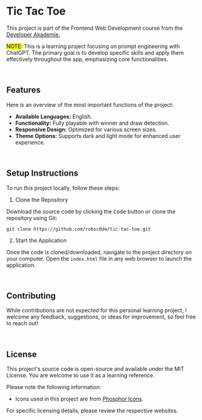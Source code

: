# Tic Tac Toe

This project is part of the Frontend Web Development course from the [Developer Akademie.](https://developerakademie.com/) 

<mark>NOTE:</mark> This is a learning project focusing on prompt engineering with ChatGPT. The primary goal is to develop specific skills and apply them effectively throughout the app, emphasizing core functionalities.

<br>

## Features

Here is an overview of the most important functions of the project:

- **Available Languages:** English.
- **Functionality:** Fully playable with winner and draw detection.
- **Responsive Design:** Optimized for various screen sizes.
- **Theme Options:** Supports dark and light mode for enhanced user experience.

<br>

## Setup Instructions

To run this project locally, follow these steps:

1. Clone the Repository

Download the source code by clicking the <kbd>Code</kbd> button or clone the repository using Git:

```
git clone https://github.com/robsc0de/tic-tac-toe.git
```

2. Start the Application

Once the code is cloned/downloaded, navigate to the project directory on your computer. Open the `index.html` file in any web browser to launch the application.

<br>

## Contributing

While contributions are not expected for this personal learning project, I welcome any feedback, suggestions, or ideas for improvement, so feel free to reach out!

<br>

## License

This project's source code is open-source and available under the MIT License. You are welcome to use it as a learning reference.

Please note the following information:

- Icons used in this project are from [Phosphor Icons](https://phosphoricons.com/).

For specific licensing details, please review the respective websites.
